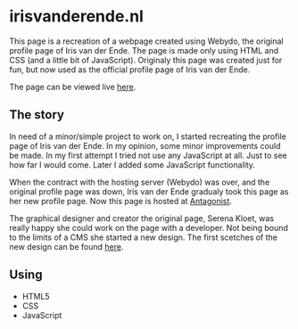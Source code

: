 # irisvanderende.nl

This page is a recreation of a webpage created using Webydo, the original
profile page of Iris van der Ende. The page is made only using HTML and CSS (and
a little bit of JavaScript). Originaly this page was created just for fun, but
now used as the official profile page of Iris van der Ende.

The page can be viewed live [here](https://www.irisvanderende.nl).

## The story

In need of a minor/simple project to work on, I started recreating the profile
page of Iris van der Ende. In my opinion, some minor improvements could be made.
In my first attempt I tried not use any JavaScript at all. Just to see how far
I would come. Later I added some JavaScript functionality.

When the contract with the hosting server (Webydo) was over, and the original
profile page was down, Iris van der Ende gradualy took this page as her new
profile page. Now this page is hosted at [Antagonist](https://www.antagonist.nl/).

The graphical designer and creator the original page, Serena Kloet, was really
happy she could work on the page with a developer. Not being bound to the
limits of a CMS she started a new design. The first scetches of the new design
can be found [here](thewessen.github.io/IrisSite).

## Using

- HTML5
- CSS
- JavaScript
